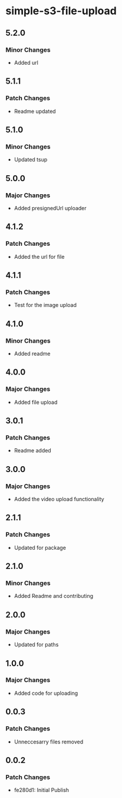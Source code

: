 # simple-s3-file-upload

## 5.2.0

### Minor Changes

- Added url

## 5.1.1

### Patch Changes

- Readme updated

## 5.1.0

### Minor Changes

- Updated tsup

## 5.0.0

### Major Changes

- Added presignedUrl uploader

## 4.1.2

### Patch Changes

- Added the url for file

## 4.1.1

### Patch Changes

- Test for the image upload

## 4.1.0

### Minor Changes

- Added readme

## 4.0.0

### Major Changes

- Added file upload

## 3.0.1

### Patch Changes

- Readme added

## 3.0.0

### Major Changes

- Added the video upload functionality

## 2.1.1

### Patch Changes

- Updated for package

## 2.1.0

### Minor Changes

- Added Readme and contributing

## 2.0.0

### Major Changes

- Updated for paths

## 1.0.0

### Major Changes

- Added code for uploading

## 0.0.3

### Patch Changes

- Unneccesarry files removed

## 0.0.2

### Patch Changes

- fe280d1: Initial Publish
